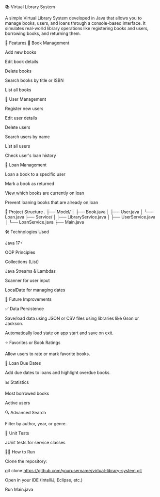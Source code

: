 📚 Virtual Library System

A simple Virtual Library System developed in Java that allows you to manage books, users, and loans through a console-based interface. It simulates real-world library operations like registering books and users, borrowing books, and returning them.

🚀 Features
📖 Book Management

Add new books

Edit book details

Delete books

Search books by title or ISBN

List all books

👤 User Management

Register new users

Edit user details

Delete users

Search users by name

List all users

Check user's loan history

📗 Loan Management

Loan a book to a specific user

Mark a book as returned

View which books are currently on loan

Prevent loaning books that are already on loan

📁 Project Structure
.
├── Model/
│   ├── Book.java
│   ├── User.java
│   └── Loan.java
├── Service/
│   ├── LibraryService.java
│   ├── UserService.java
│   └── LoanService.java
├── Main.java

🛠️ Technologies Used

Java 17+

OOP Principles

Collections (List)

Java Streams & Lambdas

Scanner for user input

LocalDate for managing dates

🔮 Future Improvements

✅ Data Persistence

Save/load data using JSON or CSV files using libraries like Gson or Jackson.

Automatically load state on app start and save on exit.

⭐ Favorites or Book Ratings

Allow users to rate or mark favorite books.

📅 Loan Due Dates

Add due dates to loans and highlight overdue books.

📊 Statistics

Most borrowed books

Active users

🔍 Advanced Search

Filter by author, year, or genre.

🧪 Unit Tests

JUnit tests for service classes

🧑‍💻 How to Run

Clone the repository:

git clone https://github.com/yourusername/virtual-library-system.git


Open in your IDE (IntelliJ, Eclipse, etc.)

Run Main.java